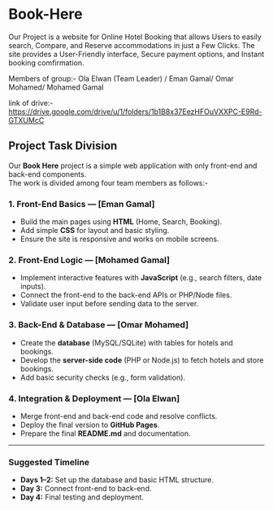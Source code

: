 # Book-Here
Our Project is a website for Online Hotel Booking that allows Users to easily search, Compare, and Reserve accommodations in just a Few Clicks. The site provides a User-Friendly interface, Secure payment options, and Instant booking comfirmation. 

Members of group:-
Ola Elwan (Team Leader) /
Eman Gamal/
Omar Mohamed/
Mohamed Gamal


link of drive:-    https://drive.google.com/drive/u/1/folders/1b1B8x37EezHFOuVXXPC-E9Rd-GTXUMcC

## Project Task Division

Our **Book Here** project is a simple web application with only front-end and back-end components.  
The work is divided among four team members as follows:-

### 1. Front-End Basics  — [Eman Gamal]
- Build the main pages using **HTML** (Home, Search, Booking).
- Add simple **CSS** for layout and basic styling.
- Ensure the site is responsive and works on mobile screens.

### 2. Front-End Logic  — [Mohamed Gamal]
- Implement interactive features with **JavaScript** (e.g., search filters, date inputs).
- Connect the front-end to the back-end APIs or PHP/Node files.
- Validate user input before sending data to the server.

### 3. Back-End & Database  — [Omar Mohamed]
- Create the **database** (MySQL/SQLite) with tables for hotels and bookings.
- Develop the **server-side code** (PHP or Node.js) to fetch hotels and store bookings.
- Add basic security checks (e.g., form validation).

### 4. Integration & Deployment  — [Ola Elwan]
- Merge front-end and back-end code and resolve conflicts.
- Deploy the final version to **GitHub Pages**.
- Prepare the final **README.md** and documentation.

---

### Suggested Timeline
- **Days 1–2:** Set up the database and basic HTML structure.  
- **Day 3:** Connect front-end to back-end.  
- **Day 4:** Final testing and deployment.



 
